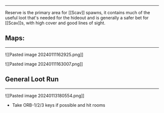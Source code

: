 
---
Reserve is the primary area for [[Scav]] spawns, it contains much of the useful loot that's needed for the hideout and is generally a safer bet for [[Scav]]s, with high cover and good lines of sight.

## Maps:
---
![[Pasted image 20240111162925.png]]

![[Pasted image 20240111163007.png]]


## General Loot Run
---
![[Pasted image 20240113180554.png]]
* Take ORB-1/2/3 keys if possible and hit rooms